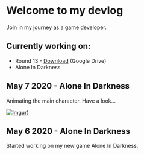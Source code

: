 # Welcome to my devlog

Join in my journey as a game developer. 
## Currently working on:
* Round 13 - [Download](https://drive.google.com/drive/folders/1iiQOkMuxTbkQBQJywu51K4czR9A3TGsv?usp=sharing) (Google Drive)
* Alone In Darkness

## May 7 2020 - Alone In Darkness
Animating the main character. Have a look...

[![Imgur](https://i.imgur.com/ZEIjCIZ.png))](https://youtu.be/muvK5ObUaTk)


## May 6 2020 - Alone In Darkness
Started working on my new game Alone In Darkness. 
